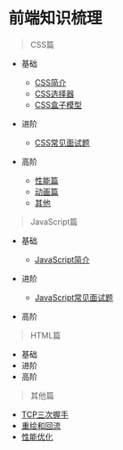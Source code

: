 # 前端知识梳理

> CSS篇

 * 基础
   - [CSS简介](/CSS/basics.md#CSS简介)
   - [CSS选择器](/CSS/basics.md#CSS选择器)
   - [CSS盒子模型](/CSS/basics.md#CSS盒子模型)
   
 * 进阶
    - [CSS常见面试题](/CSS/advance.md#CSS常见面试题)
    
 * 高阶 
   - [性能篇](/CSS/high-order.md#性能篇)
   - [动画篇](/CSS/high-order.md#动画篇) 
   - [其他](/CSS/high-order.md#其他)
   
> JavaScript篇
 
 * 基础
    - [JavaScript简介](/JavaScript/basics.md#JavaScript简介)
    
 * 进阶
 
   - [JavaScript常见面试题](/JavaScript/advance.md#JavaScript常见面试题)
 
 * 高阶    
 
> HTML篇

 * 基础
 * 进阶
 * 高阶

> 其他篇
  
  - [TCP三次握手](/Others.md#TCP三次握手)
  - [重绘和回流](/Others.md#重绘和回流)
  - [性能优化](/Others.md#性能优化)